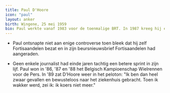 ```yaml
---
title: Paul D'Hoore
icon: "paul"
layout: anker
birth: Wingene, 25 mei 1959
bio: Paul werkte vanaf 1983 voor de toenmalige BRT. In 1987 kreeg hij een vaste stek bij Het Journaal. Hij was van 1991 tot 2001 nieuwslezer. Paul nam eind 2007 ontslag bij de VRT om een wekelijkse economische nieuwsbrief uit te geven, maar bleef beursspecialist. Sinds 2011 is hij financieel expert voor Het Nieuws (VTM).
---
```


* Paul ontsnapte niet aan enige controverse toen bleek dat hij zelf Fortisaandelen bezat en in zijn beursnieuwsbrief Fortisaandelen had aangeraden.

* Geen enkele journalist had einde jaren tachtig een betere sprint in zijn lijf. Paul won in '86, '87 en '88 het Belgisch Kampioenschap Wielrennen voor de Pers. In '89 zat D'Hoore weer in het peloton: "Ik ben dan heel zwaar gevallen en bewusteloos naar het ziekenhuis gebracht. Toen ik wakker werd, zei ik: ik koers niet meer."
